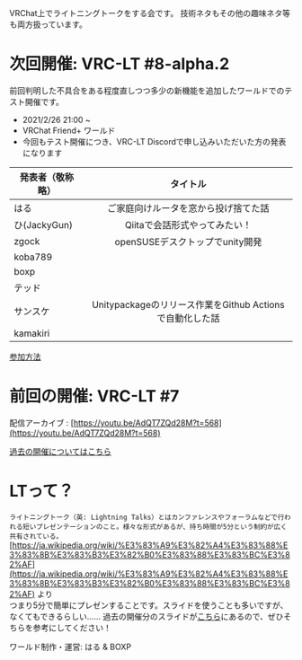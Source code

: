 VRChat上でライトニングトークをする会です。
技術ネタもその他の趣味ネタ等も両方扱っています。

# 次回開催: VRC-LT #8-alpha.2
前回判明した不具合をある程度直しつつ多少の新機能を追加したワールドでのテスト開催です。
* 2021/2/26 21:00 ~
* VRChat Friend+ ワールド
* 今回もテスト開催につき、VRC-LT Discordで申し込みいただいた方の発表になります

| 発表者（敬称略）| タイトル　|
| ------------- |:-------------:|
| はる | ご家庭向けルータを窓から投げ捨てた話 |
| ひ(JackyGun) | Qiitaで会話形式やってみたい！ |
| zgock | openSUSEデスクトップでunity開発 |
| koba789 |  |
| boxp |  |
| テッド |  |
| サンスケ | Unitypackageのリリース作業をGithub Actionsで自動化した話 |
| kamakiri |  |



<!-- 注:8回目はもう一度発表参加していただける方に確認してから告知します。
# 次回開催: VRC-LT #8
技術的なのも、趣味的なのも募集中です！
* 未定 (VRChat Build920以降でワールドが動かなくなってしまったため)
* 場所: VRC-LT friends+
* テーマ: 大体何でもOK（技術ネタは更に歓迎）
* 発表者募集中:申し込み先着8人くらいまで。キャンセル待ち中


### 発表予定

| 発表者（敬称略）| タイトル　|
| ------------- |:-------------:|
| ぷに | 数値計算の呪いとあそぼぅ！！ |
| しげき | 痩せるためには〜食事と運動(仮) |
| makihiro | DDoSとの戦い方 |
| 檜筍 | スポーツとVRについて |
| BOXP | VR Overlayアプリケーションのことはじめ |
| Joniburn | UV2で綺麗にライトベイクしよう |
| 邪気眼 | 未定(シェーダー系？シェーダー沼入門？) |
| はる | UnityEditor拡張でスキマをべんりに |
| zgock | 未定 |
| サンスケ | 関数型言語入門してみた | -->

<!-- <iframe src="https://docs.google.com/forms/d/e/1FAIpQLScrAHEJMv8E869yw1ASGO7gJm-XEwqWk_tNymPJoNIPWKNMaQ/viewform?embedded=true" width="640" height="823" frameborder="0" marginheight="0" marginwidth="0">Loading…</iframe> -->

[参加方法](about.md)


# 前回の開催: VRC-LT #7

配信アーカイブ : [https://youtu.be/AdQT7ZQd28M?t=568](https://youtu.be/AdQT7ZQd28M?t=568)  

[過去の開催についてはこちら](past-events.md)  


# LTって？
```ライトニングトーク（英: Lightning Talks）とはカンファレンスやフォーラムなどで行われる短いプレゼンテーションのこと。様々な形式があるが、持ち時間が5分という制約が広く共有されている。```  
[https://ja.wikipedia.org/wiki/%E3%83%A9%E3%82%A4%E3%83%88%E3%83%8B%E3%83%B3%E3%82%B0%E3%83%88%E3%83%BC%E3%82%AF](https://ja.wikipedia.org/wiki/%E3%83%A9%E3%82%A4%E3%83%88%E3%83%8B%E3%83%B3%E3%82%B0%E3%83%88%E3%83%BC%E3%82%AF) より  
つまり5分で簡単にプレゼンすることです。スライドを使うことも多いですが、なくてもできるらしい……
過去の開催分のスライドが[こちら](past-events.md)にあるので、ぜひそちらを参考にしてください！


ワールド制作・運営: はる & BOXP
